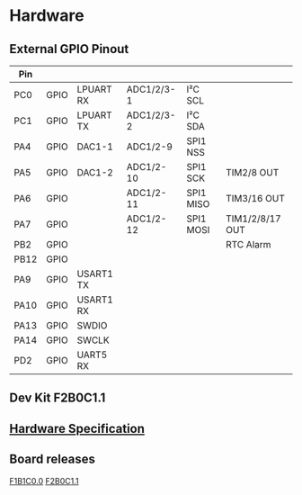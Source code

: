 # Hardware 


## External GPIO Pinout 

[](./../../wiki_static/hardware/gpio-pinout.jpeg)

| Pin | | | | | |
|-|-|-|-|-|-|
| PC0 | GPIO | LPUART RX | ADC1/2/3-1 | I²C SCL | |
| PC1 | GPIO | LPUART TX | ADC1/2/3-2 | I²C SDA | |
| PA4 | GPIO | DAC1-1 | ADC1/2-9 | SPI1 NSS | |
| PA5 | GPIO | DAC1-2 | ADC1/2-10 | SPI1 SCK | TIM2/8 OUT |
| PA6 | GPIO | | ADC1/2-11 | SPI1 MISO | TIM3/16 OUT |
| PA7 | GPIO | | ADC1/2-12 | SPI1 MOSI | TIM1/2/8/17 OUT |
| PB2 | GPIO | | | | RTC Alarm |
| PB12 | GPIO | | | | |
| PA9 | GPIO | USART1 TX | | | |
| PA10 | GPIO | USART1 RX | | | |
| PA13 | GPIO | SWDIO | | | |
| PA14 | GPIO | SWCLK | | | |
| PD2 | GPIO | UART5 RX | | | |


## Dev Kit F2B0C1.1

[](./../../wiki_static/hardware/dev-kit-f2b0c1.1.jpeg)


## [Hardware Specification](https://github.com/Flipper-Zero/flipperzero-firmware-community/wiki/Hardware-specification)

## Board releases

[F1B1C0.0](https://github.com/Flipper-Zero/flipperzero-firmware-community/wiki/Hardware-version-F1B1C0.0)
[F2B0C1.1](https://github.com/Flipper-Zero/flipperzero-firmware-community/wiki/Hardware-version-F2B0C1.1)

